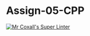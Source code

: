 # Assign-05-CPP
[![Mr Coxall's Super Linter](https://github.com/ICS3U-Programming-JoannaK/Assign-05-CPP/workflows/Mr%20Coxall's%20Super%20Linter/badge.svg)](https://github.com/ICS3U-Programming-JoannaK/Assign-05-CPP/actions/)
